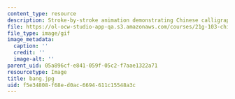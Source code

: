 ```yaml
---
content_type: resource
description: Stroke-by-stroke animation demonstrating Chinese calligraphy.
file: https://ol-ocw-studio-app-qa.s3.amazonaws.com/courses/21g-103-chinese-iii-regular-fall-2003/f5e34808f68ed0ac6694611c15548a3c_bang.jpg
file_type: image/gif
image_metadata:
  caption: ''
  credit: ''
  image-alt: ''
parent_uid: 05a896cf-e841-059f-05c2-f7aae1322a71
resourcetype: Image
title: bang.jpg
uid: f5e34808-f68e-d0ac-6694-611c15548a3c
---
```

